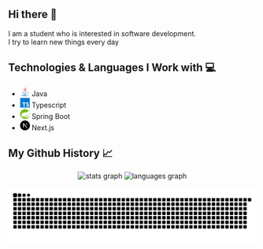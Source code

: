 ## Hi there 👋

I am a student who is interested in software development.  
I try to learn new things every day

## Technologies & Languages ​​I Work with 💻
* <img src="assets/java-original.svg" alt="Java" height="20" /> Java  
* <img src="assets/typescript-original.svg" alt="TypeScript" height="20" /> Typescript  
* <img src="assets/spring-original.svg" alt="Spring Boot" height="20" /> Spring Boot  
* <img src="assets/nextjs-original.svg" alt="Next.js" height="20" /> Next.js  

## My Github History 📈

<div align="center">
  <img src="https://github-readme-stats.vercel.app/api?username=emekbarisisliyen&hide_title=false&hide_rank=false&show_icons=true&include_all_commits=true&count_private=true&disable_animations=false&theme=dracula&locale=en&hide_border=false" width="400" alt="stats graph" />
  <img src="https://github-readme-stats.vercel.app/api/top-langs?username=emekbarisisliyen&locale=en&hide_title=false&layout=compact&card_width=320&langs_count=5&theme=dracula&hide_border=false" width="400" alt="languages graph" />
</div>

<br clear="both" />

<img src="https://raw.githubusercontent.com/emekbarisisliyen/emekbarisisliyen/refs/heads/main/assets/github-contribution-grid-snake-dark.svg" alt="Snake animation" />
